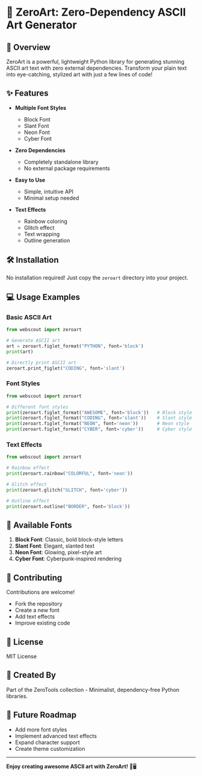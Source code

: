 # 🎨 ZeroArt: Zero-Dependency ASCII Art Generator

## 🚀 Overview

ZeroArt is a powerful, lightweight Python library for generating stunning ASCII art text with zero external dependencies. Transform your plain text into eye-catching, stylized art with just a few lines of code!

## ✨ Features

- **Multiple Font Styles**
  - Block Font
  - Slant Font
  - Neon Font
  - Cyber Font

- **Zero Dependencies**
  - Completely standalone library
  - No external package requirements

- **Easy to Use**
  - Simple, intuitive API
  - Minimal setup needed

- **Text Effects**
  - Rainbow coloring
  - Glitch effect
  - Text wrapping
  - Outline generation

## 🛠 Installation

No installation required! Just copy the `zeroart` directory into your project.

## 💻 Usage Examples

### Basic ASCII Art

```python
from webscout import zeroart

# Generate ASCII art
art = zeroart.figlet_format("PYTHON", font='block')
print(art)

# Directly print ASCII art
zeroart.print_figlet("CODING", font='slant')
```

### Font Styles

```python
from webscout import zeroart

# Different font styles
print(zeroart.figlet_format("AWESOME", font='block'))   # Block style
print(zeroart.figlet_format("CODING", font='slant'))    # Slant style
print(zeroart.figlet_format("NEON", font='neon'))       # Neon style
print(zeroart.figlet_format("CYBER", font='cyber'))     # Cyber style
```

### Text Effects

```python
from webscout import zeroart

# Rainbow effect
print(zeroart.rainbow("COLORFUL", font='neon'))

# Glitch effect
print(zeroart.glitch("GLITCH", font='cyber'))

# Outline effect
print(zeroart.outline("BORDER", font='block'))
```

## 🎨 Available Fonts

1. **Block Font**: Classic, bold block-style letters
2. **Slant Font**: Elegant, slanted text
3. **Neon Font**: Glowing, pixel-style art
4. **Cyber Font**: Cyberpunk-inspired rendering

## 🤝 Contributing

Contributions are welcome! 

- Fork the repository
- Create a new font
- Add text effects
- Improve existing code

## 📝 License

MIT License

## 🌟 Created By

Part of the ZeroTools collection - Minimalist, dependency-free Python libraries.

## 🚀 Future Roadmap

- Add more font styles
- Implement advanced text effects
- Expand character support
- Create theme customization

---

**Enjoy creating awesome ASCII art with ZeroArt!** 🎉🖥️

